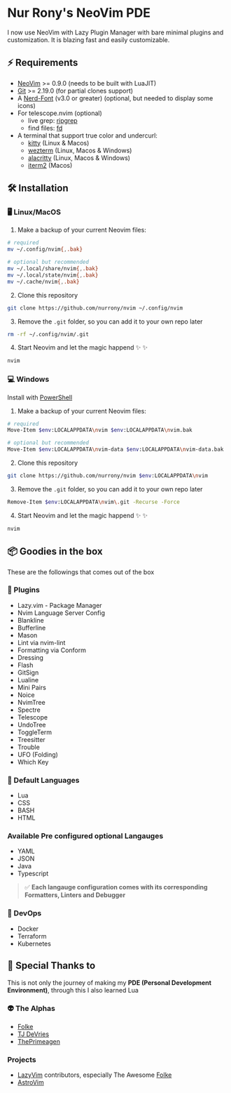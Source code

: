 # Nur Rony's NeoVim PDE

I now use NeoVim with Lazy Plugin Manager with bare minimal plugins and customization. It is blazing fast and easily customizable.

## ⚡️ Requirements

- [NeoVim](https://neovim.io/) >= 0.9.0 (needs to be built with LuaJIT)
- [Git](https://git-scm.com/) >= 2.19.0 (for partial clones support)
- A [Nerd-Font](https://www.nerdfonts.com/) (v3.0 or greater) (optional, but needed to display some icons)
- For telescope.nvim (optional)
  - live grep: [ripgrep](https://github.com/BurntSushi/ripgrep)
  - find files: [fd](https://github.com/sharkdp/fd)
- A terminal that support true color and undercurl:
  - [kitty](https://github.com/kovidgoyal/kitty) (Linux & Macos)
  - [wezterm](https://github.com/wez/wezterm) (Linux, Macos & Windows)
  - [alacritty](https://github.com/alacritty/alacritty) (Linux, Macos & Windows)
  - [iterm2](https://iterm2.com/) (Macos)

## 🛠️ Installation

### 🖥 Linux/MacOS

1. Make a backup of your current Neovim files:

```bash
# required
mv ~/.config/nvim{,.bak}

# optional but recommended
mv ~/.local/share/nvim{,.bak}
mv ~/.local/state/nvim{,.bak}
mv ~/.cache/nvim{,.bak}
```

2. Clone this repository

```sh
git clone https://github.com/nurrony/nvim ~/.config/nvim
```

3. Remove the `.git` folder, so you can add it to your own repo later

```sh
rm -rf ~/.config/nvim/.git
```

4. Start Neovim and let the magic happend :sparkles: :sparkles:

```sh
nvim
```

### 💻 Windows

Install with [PowerShell](https://github.com/PowerShell/PowerShell)

1. Make a backup of your current Neovim files:

```sh
# required
Move-Item $env:LOCALAPPDATA\nvim $env:LOCALAPPDATA\nvim.bak

# optional but recommended
Move-Item $env:LOCALAPPDATA\nvim-data $env:LOCALAPPDATA\nvim-data.bak
```

2. Clone this repository

```sh
git clone https://github.com/nurrony/nvim $env:LOCALAPPDATA\nvim
```

3. Remove the `.git` folder, so you can add it to your own repo later

```sh
Remove-Item $env:LOCALAPPDATA\nvim\.git -Recurse -Force
```

4. Start Neovim and let the magic happend :sparkles: :sparkles:

```sh
nvim
```

## 📦 Goodies in the box

These are the followings that comes out of the box

### 🔌 Plugins

- Lazy.vim - Package Manager
- Nvim Language Server Config
- Blankline
- Bufferline
- Mason
- Lint via nvim-lint
- Formatting via Conform
- Dressing
- Flash
- GitSign
- Lualine
- Mini Pairs
- Noice
- NvimTree
- Spectre
- Telescope
- UndoTree
- ToggleTerm
- Treesitter
- Trouble
- UFO (Folding)
- Which Key

### 🔖 Default Languages

- Lua
- CSS
- BASH
- HTML

### Available Pre configured optional Langauges
- YAML
- JSON
- Java
- Typescript

> ✅ **Each langauge configuration comes with its corresponding Formatters, Linters and Debugger**

### 🚧 DevOps

- Docker
- Terraform
- Kubernetes

## 🙏 Special Thanks to

This is not only the journey of making my **PDE (Personal Development Environment)**, through this I also learned Lua

### 👽 The Alphas

- [Folke](https://twitter.com/folke)
- [TJ DeVries](https://twitter.com/teej_dv)
- [ThePrimeagen](https://twitter.com/ThePrimeagen)

### Projects

- [LazyVim](https://github.com/LazyVim/LazyVim) contributors, especially The Awesome [Folke](https://twitter.com/folke)
- [AstroVim](https://astronvim.com/)
